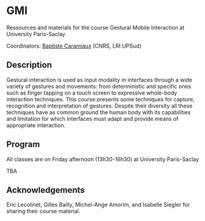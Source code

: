 # GMI
Ressources and materials for the course Gestural Mobile Interaction at University Paris-Saclay

Coordinators: [Baptiste Caramiaux](http://baptistecaramiaux.com) (CNRS, LRI UPSud)

## Description

Gestural interaction is used as input modality in interfaces through a wide variety of gestures and movements: from deterministic and specific ones such as finger tapping on a touch screen to expressive whole-body interaction techniques. This course presents some techniques for capture, recognition and interpretation of gestures. Despite their diversity all these techniques have as common ground the human body with its capabilities and limitation for which interfaces must adapt and provide means of appropriate interaction.

## Program
All classes are on Friday afternoon (13h30-16h30) at University Paris-Saclay

TBA

## Acknowledgements

Eric Lecolinet, Gilles Bailly, Michel-Ange Amorim, and Isabelle Siegler for sharing their course material.

